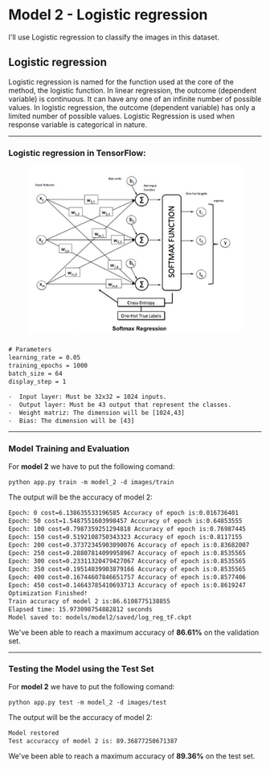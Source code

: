 # Model 2 - Logistic regression

I'll use Logistic regression to classify the images in this dataset.

##  Logistic regression

Logistic regression is named for the function used at the core of the method, the logistic function. In linear regression, the outcome (dependent variable) is continuous. It can have any one of an infinite number of possible values. In logistic regression, the outcome (dependent variable) has only a limited number of possible values. Logistic Regression is used when response variable is categorical in nature.

---

### Logistic regression in TensorFlow:

<figure>
 <img src="./screenshots/softmax.png" width="600" />
 <figcaption>
 <p></p> 
 </figcaption>
</figure>

```
# Parameters
learning_rate = 0.05
training_epochs = 1000
batch_size = 64
display_step = 1
```
```
-  Input layer: Must be 32x32 = 1024 inputs.
-  Output layer: Must be 43 output that represent the classes.
-  Weight matriz: The dimension will be [1024,43]
-  Bias: The dimension will be [43]
```

---

### Model Training and Evaluation

For **model 2** we have to put the following comand:
```
python app.py train -m model_2 -d images/train
```
The output will be the accuracy of model 2:
```
Epoch: 0 cost=6.138635533196585 Accuracy of epoch is:0.016736401
Epoch: 50 cost=1.5487551603998457 Accuracy of epoch is:0.64853555
Epoch: 100 cost=0.7987359251294818 Accuracy of epoch is:0.76987445
Epoch: 150 cost=0.5192108750343323 Accuracy of epoch is:0.8117155
Epoch: 200 cost=0.37372345903090076 Accuracy of epoch is:0.83682007
Epoch: 250 cost=0.28807814099958967 Accuracy of epoch is:0.8535565
Epoch: 300 cost=0.23311320479427067 Accuracy of epoch is:0.8535565
Epoch: 350 cost=0.19514039903879166 Accuracy of epoch is:0.8535565
Epoch: 400 cost=0.16744607846651757 Accuracy of epoch is:0.8577406
Epoch: 450 cost=0.14643785410693713 Accuracy of epoch is:0.8619247
Optimization Finished!
Train accuracy of model 2 is:86.6108775138855
Elapsed time: 15.973098754882812 seconds
Model saved to: models/model2/saved/log_reg_tF.ckpt
```
We've been able to reach a maximum accuracy of **86.61%** on the validation set.

---

### Testing the Model using the Test Set

For **model 2** we have to put the following comand:
```
python app.py test -m model_2 -d images/test
```
The output will be the accuracy of model 2:
```
Model restored
Test accuraccy of model 2 is: 89.36877250671387
```
We've been able to reach a maximum accuracy of **89.36%** on the test set.


